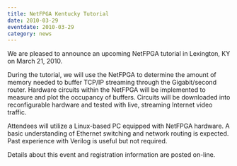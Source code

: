 ```yaml
---
title: NetFPGA Kentucky Tutorial
date: 2010-03-29
eventdate: 2010-03-29
category: news
---
```


We are pleased to announce an upcoming NetFPGA tutorial in Lexington, KY on March 21, 2010.

During the tutorial, we will use the NetFPGA to determine the amount of memory needed to buffer TCP/IP streaming through the Gigabit/second router. Hardware circuits within the NetFPGA will be implemented to measure and plot the occupancy of buffers. Circuits will be downloaded into reconfigurable hardware and tested with live, streaming Internet video traffic.

Attendees will utilize a Linux-based PC equipped with NetFPGA hardware. A basic understanding of Ethernet switching and network routing is expected. Past experience with Verilog is useful but not required.

Details about this event and registration information are posted on-line.
